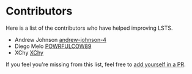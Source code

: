 # Contributors

Here is a list of the contributors who have helped improving LSTS.

- Andrew Johnson [andrew-johnson-4](https://github.com/andrew-johnson-4)
- Diego Melo [POWRFULCOW89](https://github.com/POWRFULCOW89)
- XChy [XChy](https://github.com/XChy)

If you feel you're missing from this list, feel free to [add yourself in a PR](https://github.com/andrew-johnson-4/lsts-tutorial).
